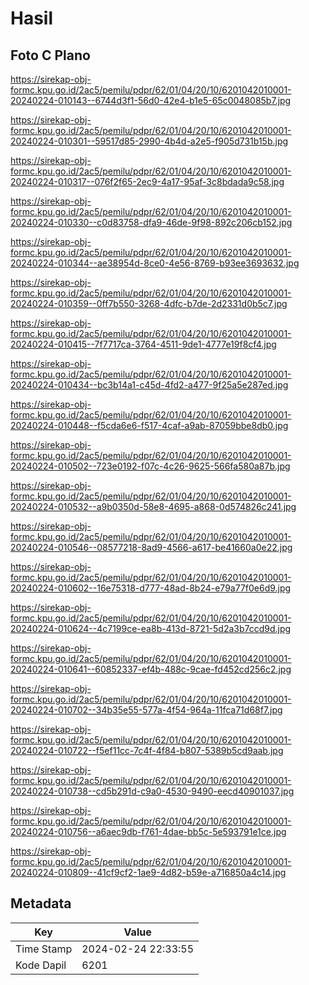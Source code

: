 # Hasil

## Foto C Plano

https://sirekap-obj-formc.kpu.go.id/2ac5/pemilu/pdpr/62/01/04/20/10/6201042010001-20240224-010143--6744d3f1-56d0-42e4-b1e5-65c0048085b7.jpg

https://sirekap-obj-formc.kpu.go.id/2ac5/pemilu/pdpr/62/01/04/20/10/6201042010001-20240224-010301--59517d85-2990-4b4d-a2e5-f905d731b15b.jpg

https://sirekap-obj-formc.kpu.go.id/2ac5/pemilu/pdpr/62/01/04/20/10/6201042010001-20240224-010317--076f2f65-2ec9-4a17-95af-3c8bdada9c58.jpg

https://sirekap-obj-formc.kpu.go.id/2ac5/pemilu/pdpr/62/01/04/20/10/6201042010001-20240224-010330--c0d83758-dfa9-46de-9f98-892c206cb152.jpg

https://sirekap-obj-formc.kpu.go.id/2ac5/pemilu/pdpr/62/01/04/20/10/6201042010001-20240224-010344--ae38954d-8ce0-4e56-8769-b93ee3693632.jpg

https://sirekap-obj-formc.kpu.go.id/2ac5/pemilu/pdpr/62/01/04/20/10/6201042010001-20240224-010359--0ff7b550-3268-4dfc-b7de-2d2331d0b5c7.jpg

https://sirekap-obj-formc.kpu.go.id/2ac5/pemilu/pdpr/62/01/04/20/10/6201042010001-20240224-010415--7f7717ca-3764-4511-9de1-4777e19f8cf4.jpg

https://sirekap-obj-formc.kpu.go.id/2ac5/pemilu/pdpr/62/01/04/20/10/6201042010001-20240224-010434--bc3b14a1-c45d-4fd2-a477-9f25a5e287ed.jpg

https://sirekap-obj-formc.kpu.go.id/2ac5/pemilu/pdpr/62/01/04/20/10/6201042010001-20240224-010448--f5cda6e6-f517-4caf-a9ab-87059bbe8db0.jpg

https://sirekap-obj-formc.kpu.go.id/2ac5/pemilu/pdpr/62/01/04/20/10/6201042010001-20240224-010502--723e0192-f07c-4c26-9625-566fa580a87b.jpg

https://sirekap-obj-formc.kpu.go.id/2ac5/pemilu/pdpr/62/01/04/20/10/6201042010001-20240224-010532--a9b0350d-58e8-4695-a868-0d574826c241.jpg

https://sirekap-obj-formc.kpu.go.id/2ac5/pemilu/pdpr/62/01/04/20/10/6201042010001-20240224-010546--08577218-8ad9-4566-a617-be41660a0e22.jpg

https://sirekap-obj-formc.kpu.go.id/2ac5/pemilu/pdpr/62/01/04/20/10/6201042010001-20240224-010602--16e75318-d777-48ad-8b24-e79a77f0e6d9.jpg

https://sirekap-obj-formc.kpu.go.id/2ac5/pemilu/pdpr/62/01/04/20/10/6201042010001-20240224-010624--4c7199ce-ea8b-413d-8721-5d2a3b7ccd9d.jpg

https://sirekap-obj-formc.kpu.go.id/2ac5/pemilu/pdpr/62/01/04/20/10/6201042010001-20240224-010641--60852337-ef4b-488c-9cae-fd452cd256c2.jpg

https://sirekap-obj-formc.kpu.go.id/2ac5/pemilu/pdpr/62/01/04/20/10/6201042010001-20240224-010702--34b35e55-577a-4f54-964a-11fca71d68f7.jpg

https://sirekap-obj-formc.kpu.go.id/2ac5/pemilu/pdpr/62/01/04/20/10/6201042010001-20240224-010722--f5ef11cc-7c4f-4f84-b807-5389b5cd9aab.jpg

https://sirekap-obj-formc.kpu.go.id/2ac5/pemilu/pdpr/62/01/04/20/10/6201042010001-20240224-010738--cd5b291d-c9a0-4530-9490-eecd40901037.jpg

https://sirekap-obj-formc.kpu.go.id/2ac5/pemilu/pdpr/62/01/04/20/10/6201042010001-20240224-010756--a6aec9db-f761-4dae-bb5c-5e593791e1ce.jpg

https://sirekap-obj-formc.kpu.go.id/2ac5/pemilu/pdpr/62/01/04/20/10/6201042010001-20240224-010809--41cf9cf2-1ae9-4d82-b59e-a716850a4c14.jpg


## Metadata

| Key        | Value               |
| ---------- | ------------------- |
| Time Stamp | 2024-02-24 22:33:55 |
| Kode Dapil | 6201                |



